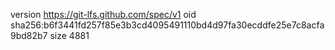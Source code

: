 version https://git-lfs.github.com/spec/v1
oid sha256:b6f3441fd257f85e3b3cd4095491110bd4d97fa30ecddfe25e7c8acfa9bd82b7
size 4881
